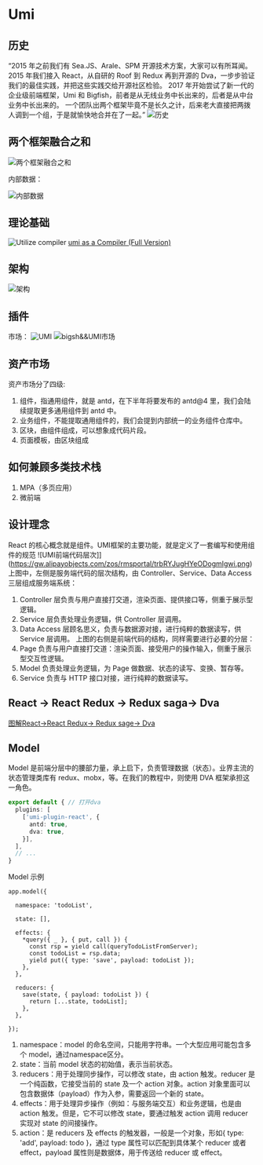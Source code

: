 # Umi
## 历史
“2015 年之前我们有 Sea.JS、Arale、SPM 开源技术方案，大家可以有所耳闻。
2015 年我们接入 React，从自研的 Roof 到 Redux 再到开源的 Dva，一步步验证我们的最佳实践，并把这些实践交给开源社区检验。
2017 年开始尝试了新一代的企业级前端框架，Umi 和 Bigfish，前者是从无线业务中长出来的，后者是从中台业务中长出来的。
一个团队出两个框架毕竟不是长久之计，后来老大直接把两拨人调到一个组，于是就愉快地合并在了一起。”
![历史](http://5b0988e595225.cdn.sohucs.com/images/20190717/8e42b0fbccba4ff48a4f7f9f2acbdcc5.jpeg)
## 两个框架融合之和
![两个框架融合之和](http://5b0988e595225.cdn.sohucs.com/images/20190717/7c6ab855060444f281cdc424d2221fba.jpeg)

内部数据：

![内部数据](http://5b0988e595225.cdn.sohucs.com/images/20190717/8f84ae3045ba4e7c9dd218a876e1c790.jpeg)

## 理论基础
![Utilize compiler](https://shipusercontent.com/5af08fa4045b39c3110110510422527b/Pasted%20Image%202.png)
[umi as a Compiler (Full Version)](https://hackmd.io/@UXqYDTxCTie91Shvsppqyw/ByGeBtv9z?type=view#%E6%8F%92%E4%BB%B6%E6%9C%BA%E5%88%B6)

## 架构
![架构](https://gw.alipayobjects.com/zos/rmsportal/zvfEXesXdgTzWYZCuHLe.png)

## 插件
市场：
![UMI](http://5b0988e595225.cdn.sohucs.com/images/20190717/3fe672829b914e7994c8078f6e923654.jpeg)
![bigsh&&UMI市场](http://5b0988e595225.cdn.sohucs.com/images/20190717/1e007f12a4ff42cea0b50ffe5f5020f8.jpeg)

## 资产市场
资产市场分了四级:

1. 组件，指通用组件，就是 antd，在下半年将要发布的 antd@4 里，我们会陆续提取更多通用组件到 antd 中。
2. 业务组件，不能提取通用组件的，我们会提到内部统一的业务组件仓库中。
3. 区块，由组件组成，可以想象成代码片段。
4. 页面模板，由区块组成

## 如何兼顾多类技术栈

1. MPA（多页应用）
2. 微前端

## 设计理念
React 的核心概念就是组件。UMI框架的主要功能，就是定义了一套编写和使用组件的规范
![UMI前端代码层次]](https://gw.alipayobjects.com/zos/rmsportal/trbRYJugHYeODogmIgwi.png)
上图中，左侧是服务端代码的层次结构，由 Controller、Service、Data Access 三层组成服务端系统：
1. Controller 层负责与用户直接打交道，渲染页面、提供接口等，侧重于展示型逻辑。
2. Service 层负责处理业务逻辑，供 Controller 层调用。
3. Data Access 层顾名思义，负责与数据源对接，进行纯粹的数据读写，供 Service 层调用。
上图的右侧是前端代码的结构，同样需要进行必要的分层：
1. Page 负责与用户直接打交道：渲染页面、接受用户的操作输入，侧重于展示型交互性逻辑。
2. Model 负责处理业务逻辑，为 Page 做数据、状态的读写、变换、暂存等。
3. Service 负责与 HTTP 接口对接，进行纯粹的数据读写。

## React -> React Redux -> Redux saga-> Dva
[图解React->React Redux-> Redux sage-> Dva](https://www.yuque.com/flying.ni/the-tower/tvzasn)

## Model
Model 是前端分层中的腰部力量，承上启下，负责管理数据（状态）。业界主流的状态管理类库有 redux、mobx，等。在我们的教程中，则使用 DVA 框架承担这一角色。
```ts
export default { // 打开dva
  plugins: [
    ['umi-plugin-react', {
      antd: true,
      dva: true,
    }],
  ],
  // ...
}
```
Model 示例
```
app.model({

  namespace: 'todoList',

  state: [],

  effects: {
    *query({ _ }, { put, call }) {
      const rsp = yield call(queryTodoListFromServer);
      const todoList = rsp.data;
      yield put({ type: 'save', payload: todoList });
    },
  },

  reducers: {
    save(state, { payload: todoList }) {
      return [...state, todoList];
    },
  },

});
```
1. namespace：model 的命名空间，只能用字符串。一个大型应用可能包含多个 model，通过namespace区分。
2. state：当前 model 状态的初始值，表示当前状态。
3. reducers：用于处理同步操作，可以修改 state，由 action 触发。reducer 是一个纯函数，它接受当前的 state 及一个 action 对象。action 对象里面可以包含数据体（payload）作为入参，需要返回一个新的 state。
4. effects：用于处理异步操作（例如：与服务端交互）和业务逻辑，也是由 action 触发。但是，它不可以修改 state，要通过触发 action 调用 reducer 实现对 state 的间接操作。
5. action：是 reducers 及 effects 的触发器，一般是一个对象，形如{ type: 'add', payload: todo }，通过 type 属性可以匹配到具体某个 reducer 或者 effect，payload 属性则是数据体，用于传送给 reducer 或 effect。
